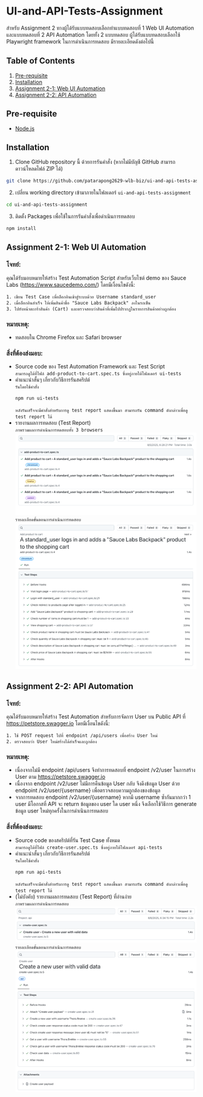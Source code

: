# UI-and-API-Tests-Assignment

สำหรับ Assignment 2 ทางผู้ได้รับแบบทดสอบเลือกทำแบบทดสอบที่ 1 Web UI Automation และแบบทดสอบที่ 2 API Automation โดยทั้ง 2 แบบทดสอบ ผู้ได้รับแบบทดสอบเลือกใช้ Playwright framework ในการดำเนินการทดสอบ มีรายละเอียดดังต่อไปนี้

## Table of Contents

1. [Pre-requisite](#pre-requisite)
2. [Installation](#installation)
3. [Assignment 2-1: Web UI Automation](#assignment-2-1-web-ui-automation)
4. [Assignment 2-2: API Automation](#assignment-2-2-api-automation)

## Pre-requisite

- [Node.js](https://nodejs.org/en/download)

## Installation

1. Clone GitHub repository นี้ ด้วยการรันคำสั่ง (หากไม่มีบัญชี GitHub สามารถดาวน์โหลดไฟล์ ZIP ได้)

```sh
git clone https://github.com/patarapong2629-wlb-biz/ui-and-api-tests-assignment.git
```

2. เปลี่ยน working directory เข้ามาภายในโฟลเดอร์ `ui-and-api-tests-assignment`

```sh
cd ui-and-api-tests-assignment
```

3. ติดตั้ง Packages เพื่อใช้ในการรันคำสั่งเพื่อดำเนินการทดสอบ

```sh
npm install
```

## Assignment 2-1: Web UI Automation

### โจทย์:

คุณได้รับมอบหมายให้สร้าง Test Automation Script สําหรับเว็บไซต์ demo ของ Sauce Labs (https://www.saucedemo.com/) โดยมีเงื่อนไขดังนี้:

    1. เขียน Test Case เพื่อล็อกอินเข้าสู่ระบบด้วย Username standard_user
    2. เมื่อล็อกอินสําเร็จ ให้เพิ่มสินค้าชื่อ "Sauce Labs Backpack" ลงในรถเข็น
    3. ไปยังหน้าตะกร้าสินค้า (Cart) และตรวจสอบว่าสินค้าที่เพิ่มไปปรากฏในรายการสินค้าอย่างถูกต้อง

### หมายเหตุ:

- ทดสอบใน Chrome Firefox และ Safari browser

### สิ่งที่ต้องส่งมอบ:

- Source code ของ Test Automation Framework และ Test Script<br>
  `สามารถดูได้ที่ไฟล์ add-product-to-cart.spec.ts ซึ่งอยู่ภายใต้โฟลเดอร์ ui-tests`
- คําแนะนําสั้นๆ เกี่ยวกับวิธีการรันสคริปต์<br>
  `รันโดยใช้คำสั่ง`
  ```sh
  npm run ui-tests
  ```
  `หลังรันเสร็จจะมีคำสั่งสำหรับการดู test report แสดงขึ้นมา สามารถรัน command ดังกล่าวเพื่อดู test report ได้`
- รายงานผลการทดสอบ (Test Report)<br>
  `ภาพรวมผลการดำเนินการทดสอบทั้ง 3 browsers`
  ![ภาพรวมผลการดำเนินการทดสอบทั้ง 3 browsers](./test-reports/images/ui-tests/test-report-overview.png)
  `รายละเอียดขั้นตอนการดำเนินการทดสอบ`
  ![รายละเอียดขั้นตอนการดำเนินการทดสอบ](./test-reports/images/ui-tests/test-steps-in-chrome-browser.png)

## Assignment 2-2: API Automation

### โจทย์:

คุณได้รับมอบหมายให้สร้าง Test Automation สําหรับการจัดการ User บน Public API ที่ https://petstore.swagger.io โดยมีเงื่อนไขดังนี้:

    1. ใช้ POST request ไปที่ endpoint /api/users เพื่อสร้าง User ใหม่
    2. ตรวจสอบว่า User ใหม่สร้างได้สําเร็จและถูกต้อง

### หมายเหตุ:

- เนื่องจากไม่มี endpoint /api/users จึงทำการทดสอบที่ endpoint /v2/user ในการสร้าง User ตาม https://petstore.swagger.io
- เนื่องจาก endpoint /v2/user ไม่มีการคืนข้อมูล User กลับ จึงดึงข้อมูล User ด้วย endpoint /v2/user/{username} เพื่อตรวจสอบความถูกต้องของข้อมูล
- จากการทดสอบ endpoint /v2/user/{username} หากมี username ซ้ำกันมากกว่า 1 user มีโอกาสที่ API จะ return ข้อมูลของ user ใด user หนึ่ง จึงเลือกใช้วิธีการ generate ข้อมูล user ใหม่ทุกครั้งในการดำเนินการทดสอบ

### สิ่งที่ต้องส่งมอบ:

- Source code ของสคริปต์ที่รัน Test Case ทั้งหมด<br>
  `สามารถดูได้ที่ไฟล์ create-user.spec.ts ซึ่งอยู่ภายใต้โฟลเดอร์ api-tests`
- คําแนะนําสั้นๆ เกี่ยวกับวิธีการรันสคริปต์<br>
  `รันโดยใช้คำสั่ง`
  ```sh
  npm run api-tests
  ```
  `หลังรันเสร็จจะมีคำสั่งสำหรับการดู test report แสดงขึ้นมา สามารถรัน command ดังกล่าวเพื่อดู test report ได้`
- (ไม่บังคับ) รายงานผลการทดสอบ (Test Report) ที่อ่านง่าย<br>
  `ภาพรวมผลการดำเนินการทดสอบ`
  ![ภาพรวมผลการดำเนินการทดสอบ](./test-reports/images/api-tests/test-report-overview.png)
  `รายละเอียดขั้นตอนการดำเนินการทดสอบ`
  ![รายละเอียดขั้นตอนการดำเนินการทดสอบ](./test-reports/images/api-tests/test-steps.png)

